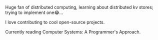 Huge fan of distributed computing, learning about distributed kv stores; trying to implement one😂...

I love contributing to cool open-source projects.

Currently reading Computer Systems: A Programmer's Approach.

<!---
balagrivine/balagrivine is a ✨ special ✨ repository because its `README.md` (this file) appears on your GitHub profile.
You can click the Preview link to take a look at your changes.
--->
